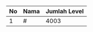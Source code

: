 | No | Nama            | Jumlah Level |
|----|-----------------|--------------|
| 1  | #    |    4003        |
